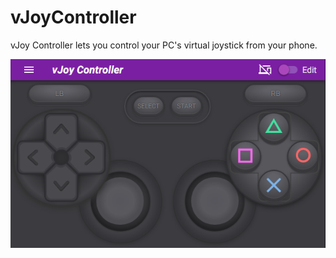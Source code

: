 # vJoyController

vJoy Controller lets you control your PC's virtual joystick from your phone.

![vJoyController Screenshot](https://raw.githubusercontent.com/ogoshen/vJoyController/master/screenshot.png)

